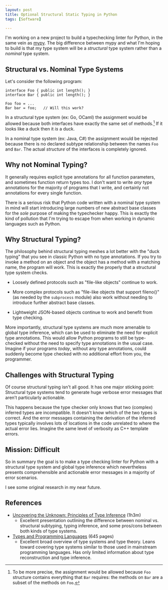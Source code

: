 ```yaml
---
layout: post
title: Optional Structural Static Typing in Python
tags: [Software]

---
```


I'm working on a new project to build a typechecking linter for Python, in the same vein as [mypy]. The big difference between mypy and what I'm hoping to build is that my type system will be a *structural* type system rather than a *nominal* type system.

[mypy]: http://www.mypy-lang.org

## Structural vs. Nominal Type Systems

Let's consider the following program:

```
interface Foo { public int length(); }
interface Bar { public int length(); }

Foo foo = ...
Bar bar = foo;   // Will this work?
```

In a structural type system (ex: Go, OCaml) the assignment would be allowed because both interfaces have exactly the same set of methods.[^subset] If it looks like a duck then it *is* a duck.

In a nominal type system (ex: Java, C#) the assignment would be rejected because there is no declared subtype relationship between the names `Foo` and `Bar`. The actual *structure* of the interfaces is completely ignored.

[^subset]: To be more precise, the assignment would be allowed because `Foo` structure contains everything that `Bar` requires: the methods on `Bar` are a subset of the methods on `Foo`.

## Why not Nominal Typing?

It generally requires explicit type annotations for all function parameters, and sometimes function return types too. I don't want to write *any* type annotations for the majority of programs that I write, and certainly not annotations for every single function.

There is a serious risk that Python code written with a nominal type system in mind will start introducing large numbers of new abstract base classes for the *sole* purpose of making the typechecker happy. This is exactly the kind of pollution that I'm trying to escape from when working in dynamic languages such as Python.

## Why Structural Typing?

The philosophy behind structural typing meshes a lot better with the "duck typing" that you see in classic Python with no type annotations. If you try to invoke a method on an object and the object has a method with a matching name, the program will work. This is exactly the properly that a structural type system checks.

* Loosely defined protocols such as "file-like objects" continue to work.

* More complex protocols such as "file-like objects that support fileno()" (as needed by the `subprocess` module) also work without needing to introduce further abstract base classes.

* Lightweight JSON-based objects continue to work and benefit from type checking.

More importantly, structural type systems are much more amenable to global type inference, which can be used to eliminate the need for explicit type annotations. This would allow Python programs to still be type-checked without the need to specify type annotations in the usual case. Imagine if your programs *today*, without any type annotations, could suddenly become type checked with no additional effort from you, the programmer.

## Challenges with Structural Typing

Of course structural typing isn't all good. It has one major sticking point: Structural type systems tend to generate huge verbose error messages that aren’t particularly actionable.

This happens because the type checker only knows that two (complex) inferred types are incompatible. It doesn't know which of the two types is correct. And the error messages containing the derivation of the inferred types typically involves lots of locations in the code unrelated to where the actual error lies. Imagine the same level of verbosity as C++ template errors.

## Mission: Difficult

So in summary the goal is to make a type checking linter for Python with a structural type system and global type inference which nevertheless presents comprehensible and actionable error messages in a majority of error scenarios.

I see some original research in my near future.

## References

* [Uncovering the Unknown: Principles of Type Inference](https://www.youtube.com/watch?v=fDTt_uo0F-g) (1h3m)
    * Excellent presentation outlining the difference between nominal vs. structural subtyping, typing inference, and some pros/cons between both kinds of type systems.
* [Types and Programming Languages](http://www.amazon.com/Types-Programming-Languages-Benjamin-Pierce/dp/0262162091/ref=sr_1_1?ie=UTF8&qid=1430091478&sr=8-1&keywords=types+and+programming+languages) (645 pages)
    * Excellent broad overview of type systems and type theory. Leans toward covering type systems similar to those used in mainstream programming languages. Has only limited information about type reconstruction and type inference.